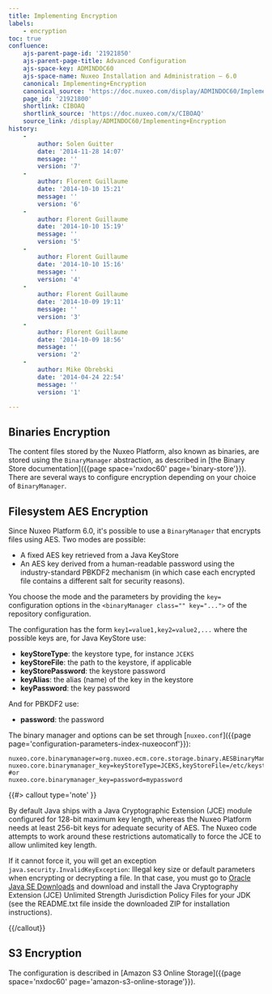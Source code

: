 ```yaml
---
title: Implementing Encryption
labels:
    - encryption
toc: true
confluence:
    ajs-parent-page-id: '21921850'
    ajs-parent-page-title: Advanced Configuration
    ajs-space-key: ADMINDOC60
    ajs-space-name: Nuxeo Installation and Administration — 6.0
    canonical: Implementing+Encryption
    canonical_source: 'https://doc.nuxeo.com/display/ADMINDOC60/Implementing+Encryption'
    page_id: '21921800'
    shortlink: CIBOAQ
    shortlink_source: 'https://doc.nuxeo.com/x/CIBOAQ'
    source_link: /display/ADMINDOC60/Implementing+Encryption
history:
    - 
        author: Solen Guitter
        date: '2014-11-28 14:07'
        message: ''
        version: '7'
    - 
        author: Florent Guillaume
        date: '2014-10-10 15:21'
        message: ''
        version: '6'
    - 
        author: Florent Guillaume
        date: '2014-10-10 15:19'
        message: ''
        version: '5'
    - 
        author: Florent Guillaume
        date: '2014-10-10 15:16'
        message: ''
        version: '4'
    - 
        author: Florent Guillaume
        date: '2014-10-09 19:11'
        message: ''
        version: '3'
    - 
        author: Florent Guillaume
        date: '2014-10-09 18:56'
        message: ''
        version: '2'
    - 
        author: Mike Obrebski
        date: '2014-04-24 22:54'
        message: ''
        version: '1'

---
```

## Binaries Encryption

The content files stored by the Nuxeo Platform, also known as binaries, are stored using the `BinaryManager` abstraction, as described in [the Binary Store documentation]({{page space='nxdoc60' page='binary-store'}}). There are several ways to configure encryption depending on your choice of&nbsp;`BinaryManager`.

## Filesystem AES Encryption

Since Nuxeo Platform 6.0, it's possible to use a&nbsp;`BinaryManager`&nbsp;that encrypts files using AES. Two modes are possible:

*   A fixed AES key retrieved from a Java KeyStore
*   An AES key derived from a human-readable password using the industry-standard PBKDF2 mechanism (in which case each encrypted file contains a different salt for security reasons).

You choose the mode and the parameters by providing the `key=` configuration options in the&nbsp;`<binaryManager class="" key="...">`&nbsp;of the repository configuration.

The configuration has the form&nbsp;`key1=value1,key2=value2,...`&nbsp;where the possible keys are, for Java KeyStore use:

*   **keyStoreType**: the keystore type, for instance `JCEKS`
*   **keyStoreFile**: the path to the keystore, if applicable
*   **keyStorePassword**: the keystore password
*   **keyAlias**: the alias (name) of the key in the keystore
*   **keyPassword**: the key password

And for PBKDF2 use:

*   **password**: the password

The binary manager and options can be set through [`nuxeo.conf`]({{page page='configuration-parameters-index-nuxeoconf'}}):

```
nuxeo.core.binarymanager=org.nuxeo.ecm.core.storage.binary.AESBinaryManager
nuxeo.core.binarymanager_key=keyStoreType=JCEKS,keyStoreFile=/etc/keystore.jceks,keyStorePassword=changeit,keyAlias=mykey,keyPassword=changeittoo
#or
nuxeo.core.binarymanager_key=password=mypassword
```

{{#> callout type='note' }}

By default Java ships with a Java Cryptographic Extension (JCE) module configured for 128-bit maximum key length, whereas the Nuxeo Platform needs at least 256-bit keys for adequate security of AES. The Nuxeo code attempts to work around these restrictions automatically to force the JCE to allow unlimited key length.

If it cannot force it, you will get an exception `java.security.InvalidKeyException`: Illegal key size or default parameters when encrypting or decrypting a file. In that case, you must go to&nbsp;[Oracle Java SE Downloads](http://www.oracle.com/technetwork/java/javase/downloads/index.html)&nbsp;and download and install the Java Cryptography Extension (JCE) Unlimited Strength Jurisdiction Policy Files for your JDK (see the README.txt file inside the downloaded ZIP for installation instructions).

{{/callout}}

<dl>

## S3 Encryption

The configuration is described in&nbsp;[Amazon S3 Online Storage]({{page space='nxdoc60' page='amazon-s3-online-storage'}}).

</dl>